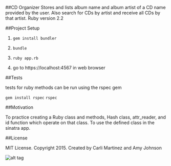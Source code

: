 ##CD Organizer
  Stores and lists album name and album artist of a CD name provided by the user. Also search for CDs by artist and receive all CDs by that artist.
  Ruby version 2.2

##Project Setup

1. `gem install bundler`
2.   `bundle`
3.   `ruby app.rb`

4. go to https://localhost:4567 in web browser

##Tests

tests for ruby methods can be run using the rspec gem

  `gem install rspec`
  `rspec`

##Motivation

To practice creating a Ruby class and methods, Hash class, attr_reader, and id function which operate on that class. To use the defined class in the sinatra app.

##License

MIT License. Copyright 2015. Created by Carli Martinez and Amy Johnson

![alt tag](https://raw.github.com/csmartinez/CD-Organizer/master/screenshot.png)
